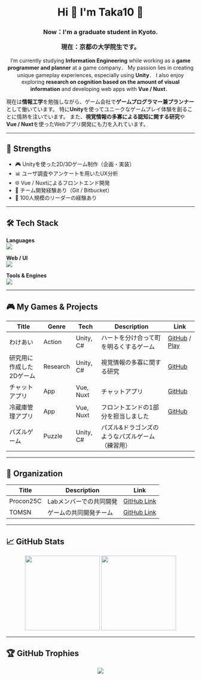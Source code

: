 <h1 align="center">
  Hi 👋 I'm Taka10 🏀
</h1>

<h3 align="center">
  Now：I'm a graduate student in Kyoto.
  
  現在：京都の大学院生です。
</h3>

<p align="center">
  I’m currently studying <strong>Information Engineering</strong> while working as a <strong>game programmer and planner</strong> at a game company．  
  My passion lies in creating unique gameplay experiences, especially using <strong>Unity</strong>．  
  I also enjoy exploring <strong>research on cognition based on the amount of visual information</strong> and developing web apps with <strong>Vue / Nuxt</strong>．

  現在は<strong>情報工学</strong>を勉強しながら、ゲーム会社で<strong>ゲームプログラマー兼プランナー</strong>として働いています。
  特に<strong>Unity</strong>を使ってユニークなゲームプレイ体験を創ることに情熱を注いでいます。
  また、<strong>視覚情報の多寡による認知に関する研究</strong>や<strong>Vue / Nuxt</strong>を使ったWebアプリ開発にも力を入れています。
</p>

---

## 🎯 Strengths

- 🎮 Unityを使った2D/3Dゲーム制作（企画・実装）
- 📊 ユーザ調査やアンケートを用いたUX分析
- 🌐 Vue / Nuxtによるフロントエンド開発
- 🤝 チーム開発経験あり（Git / Bitbucket）
- 🏀 100人規模のリーダーの経験あり

---

## 🛠 Tech Stack

**Languages**  
![](https://skillicons.dev/icons?i=c,cs,py,java,kotlin)

**Web / UI**  
![](https://skillicons.dev/icons?i=html,css,vue,nuxt,vuetify)

**Tools & Engines**  
![](https://skillicons.dev/icons?i=unity,blender,git,github,bitbucket,vscode,linux)

---

## 🎮 My Games & Projects

| Title | Genre | Tech | Description | Link |
|-------|-------|------|-------------|------|
| わけあい | Action | Unity, C# | ハートを分け合って町を明るくするゲーム | [GitHub](https://github.com/taka100822/Unity1WeekGameJam_1st) / [Play](https://unityroom.com/games/wakeai) |
| 研究用に作成した2Dゲーム | Research | Unity, C# | 視覚情報の多寡に関する研究 | [GitHub](https://github.com/taka100822/Graduation-Study) |
| チャットアプリ | App | Vue, Nuxt | チャットアプリ | [GitHub](https://github.com/taka100822/chat-app) |
| 冷蔵庫管理アプリ | App | Vue, Nuxt | フロントエンドの1部分を担当しました | [GitHub](https://github.com/KIT-HI-ProgrammingContestGroupC/fridge-manager) |
| パズルゲーム | Puzzle | Unity, C# | パズル&ドラゴンズのようなパズルゲーム（練習用） |  |

---

## 🏢 Organization

| Title | Description | Link |
|-------|-------------|------|
| Procon25C | Labメンバーでの共同開発 | [GitHub Link](https://github.com/procon25C) |
| TOMSN | ゲームの共同開発チーム | [GitHub Link](https://github.com/TOMSNtomsn) |

---

## 📈 GitHub Stats

<p align="center">
  <img src="https://github-readme-stats.vercel.app/api/top-langs/?username=taka100822&theme=chartreuse-dark&exclude_repo=github-readme-stats,anuraghazra.github.io" height="200"/>
  <img src="https://github-readme-stats.vercel.app/api?username=taka100822&show_icons=true&locale=en&theme=chartreuse-dark" height="200"/>
</p>

---

## 🏆 GitHub Trophies

<p align="center">
  <img src="https://github-profile-trophy.vercel.app/?username=taka100822&theme=juicyfresh&no-bg=true" />
</p>
